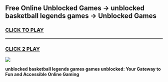 
## Free Online Unblocked Games → unblocked basketball legends games → Unblocked Games
<h3>
<a href="https://premium.freeplayer.one?title=unblocked_basketball_legends_games&ref=21F">CLICK TO PLAY</a></h3>
<hr>

<h3>
<a href="https://premium.freeplayer.one?title=unblocked_basketball_legends_games&ref=21F">CLICK 2 PLAY</a>
  
</h3>

<a href="https://premium.freeplayer.one?title=unblocked_basketball_legends_games&ref=21F/"><img src="https://clearcache.store/games.png"></a>


**unblocked basketball legends games games unblocked: Your Gateway to Fun and Accessible Online Gaming**
